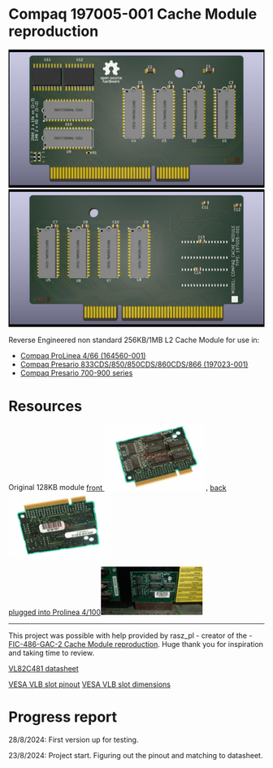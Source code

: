 # Compaq 197005-001 Cache Module reproduction
[<img src="front_render.jpg">](/front_render.png?raw=true) [<img src="back_render.jpg">](/back_render.png?raw=true)

Reverse Engineered non standard 256KB/1MB L2 Cache Module for use in:

- [Compaq ProLinea 4/66 (164560-001)](https://theretroweb.com/motherboards/s/compaq-prolinea-4-66)
- [Compaq Presario 833CDS/850/850CDS/860CDS/866 (197023-001)](https://theretroweb.com/motherboards/s/compaq-presario-800)
- [Compaq Presario 700-900 series](https://theretroweb.com/motherboards/s/compaq-presario-700-900-series-486)

# Resources
Original 128KB module [front <img src="197005-001_front.jpg" width='200'>](/197005-001_front.jpg?raw=true), [back <img src="197005-001_back.jpg" width='200'>](/197005-001_back.jpg?raw=true)

[plugged into Prolinea 4/100<img src="197005-001_front_2.jpg" width='200'>](/197005-001_front_2.jpg?raw=true)

-----
This project was possible with help provided by rasz_pl - creator of the - [FIC-486-GAC-2 Cache Module reproduction](https://github.com/raszpl/FIC-486-GAC-2-Cache-Module). Huge thank you for inspiration and taking time to review.

[VL82C481 datasheet](/vl82c481-633364566fabe183309250.pdf)

[VESA VLB slot pinout](/VLB_pins.png) [VESA VLB slot dimensions](/vlb-edge-conn.png)

# Progress report

28/8/2024: First version up for testing.

23/8/2024: Project start. Figuring out the pinout and matching to datasheet.
